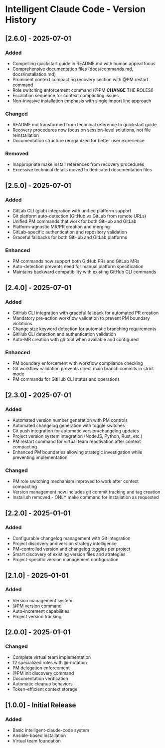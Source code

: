 # Intelligent Claude Code - Version History

## [2.6.0] - 2025-07-01
### Added
- Compelling quickstart guide in README.md with human appeal focus
- Comprehensive documentation files (docs/commands.md, docs/installation.md)
- Prominent context compacting recovery section with @PM restart command
- Role switching enforcement command (@PM **CHANGE** THE ROLES!)
- Escalation sequence for context compacting issues
- Non-invasive installation emphasis with single import line approach

### Changed
- README.md transformed from technical reference to quickstart guide
- Recovery procedures now focus on session-level solutions, not file reinstallation
- Documentation structure reorganized for better user experience

### Removed
- Inappropriate make install references from recovery procedures
- Excessive technical details moved to dedicated documentation files

## [2.5.0] - 2025-07-01
### Added
- GitLab CLI (glab) integration with unified platform support
- Git platform auto-detection (GitHub vs GitLab from remote URLs)
- Unified PM commands that work for both GitHub and GitLab
- Platform-agnostic MR/PR creation and merging
- GitLab-specific authentication and repository validation
- Graceful fallbacks for both GitHub and GitLab platforms

### Enhanced
- PM commands now support both GitHub PRs and GitLab MRs
- Auto-detection prevents need for manual platform specification
- Maintains backward compatibility with existing GitHub CLI commands

## [2.4.0] - 2025-07-01
### Added
- GitHub CLI integration with graceful fallback for automated PR creation
- Mandatory pre-action workflow validation to prevent PM boundary violations
- Change size keyword detection for automatic branching requirements
- GitHub CLI detection and authentication validation
- Auto-MR creation with gh tool when available and configured

### Enhanced
- PM boundary enforcement with workflow compliance checking
- Git workflow validation prevents direct main branch commits in strict mode
- PM commands for GitHub CLI status and operations

## [2.3.0] - 2025-07-01
### Added
- Automated version number generation with PM controls
- Automated changelog generation with toggle switches
- Git push integration for automatic version/changelog updates
- Project version system integration (NodeJS, Python, Rust, etc.)
- PM restart command for virtual team reactivation after context compacting
- Enhanced PM boundaries allowing strategic investigation while preventing implementation

### Changed
- PM role switching mechanism improved to work after context compacting
- Version management now includes git commit tracking and tag creation
- Install.sh removed - ONLY make command for installation as requested

## [2.2.0] - 2025-01-01
### Added
- Configurable changelog management with Git integration
- Project discovery and version strategy intelligence
- PM-controlled version and changelog toggles per project
- Smart discovery of existing version files and strategies
- Project-specific version management configuration

## [2.1.0] - 2025-01-01
### Added
- Version management system
- @PM version command
- Auto-increment capabilities
- Project version tracking

## [2.0.0] - 2025-01-01
### Changed
- Complete virtual team implementation
- 12 specialized roles with @-notation
- PM delegation enforcement
- @PM init discovery command
- Documentation verification
- Automatic cleanup behaviors
- Token-efficient context storage

## [1.0.0] - Initial Release
### Added
- Basic intelligent-claude-code system
- Ansible-based installation
- Virtual team foundation
